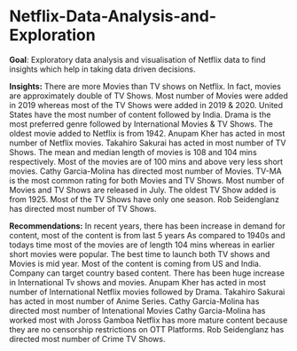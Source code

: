 # Netflix-Data-Analysis-and-Exploration

**Goal**: Exploratory data analysis and visualisation of Netflix data to find insights which help in taking data driven decisions.

**Insights:**
  There are more Movies than TV shows on Netflix. In fact, movies are approximately double of TV Shows.
  Most number of Movies were added in 2019 whereas most of the TV Shows were added in 2019 & 2020.
  United States have the most number of content followed by India.
  Drama is the most preferred genre followed by International Movies & TV Shows.
  The oldest movie added to Netflix is from 1942.
  Anupam Kher has acted in most number of Netflix movies.
  Takahiro Sakurai has acted in most number of TV Shows.
  The mean and median length of movies is 108 and 104 mins respectively.
  Most of the movies are of  100 mins and above very less short movies.
  Cathy Garcia-Molina has directed most number of Movies.
  TV-MA is the most common rating for both Movies and TV Shows.
  Most number of Movies and TV Shows are released in July.
  The oldest TV Show added is from 1925.
  Most of the TV Shows have only one season.
  Rob Seidenglanz has directed most number of TV Shows.
  
**Recommendations:**
  In recent years, there has been increase in demand for content, most of the content is from last 5 years
  As compared to 1940s and todays time most of the movies are of length 104 mins whereas in earlier short movies were popular.
  The best time to launch both TV shows and Movies is mid year.
  Most of the content is coming from US and India. Company can target country based content.
  There has been huge increase in International Tv shows and movies.
  Anupam Kher has acted in most number of International Netflix movies followed by Drama.
  Takahiro Sakurai has acted in most number of Anime Series.
  Cathy Garcia-Molina has directed most number of Intenational Movies
  Cathy Garcia-Molina has worked most with Joross Gamboa
  Netflix has more mature content because they are no censorship restrictions on OTT Platforms.
  Rob Seidenglanz has directed most number of Crime TV Shows.
